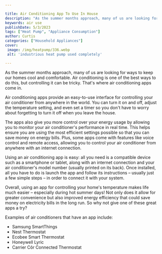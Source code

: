```yaml
---

title: Air Conditioning App To Use In House
description: "As the summer months approach, many of us are looking for ways to keep our homes cool and comfortable. Air conditioning is one of ...scroll on and keep learning"
keywords: air use
publishDate: 5/3/2023
tags: ["Heat Pump", "Appliance Consumption"]
author: Curtis
categories: ["Household Appliances"]
cover: 
 image: /img/heatpump/336.webp
 alt: 'industrious heat pump used completely'

---
```


As the summer months approach, many of us are looking for ways to keep our homes cool and comfortable. Air conditioning is one of the best ways to do this, but controlling it can be tricky. That's where air conditioning apps come in. 

Air conditioning apps provide an easy-to-use interface for controlling your air conditioner from anywhere in the world. You can turn it on and off, adjust the temperature setting, and even set a timer so you don't have to worry about forgetting to turn it off when you leave the house. 

The apps also give you more control over your energy usage by allowing you to monitor your air conditioner's performance in real time. This helps ensure you are using the most efficient settings possible so that you can save money on energy bills. Plus, some apps come with features like voice control and remote access, allowing you to control your air conditioner from anywhere with an internet connection. 

Using an air conditioning app is easy: all you need is a compatible device such as a smartphone or tablet, along with an internet connection and your air conditioner's model number (usually printed on its back). Once installed, all you have to do is launch the app and follow its instructions – usually just a few simple steps – in order to connect it with your system. 

Overall, using an app for controlling your home's temperature makes life much easier – especially during hot summer days! Not only does it allow for greater convenience but also improved energy efficiency that could save money on electricity bills in the long run. So why not give one of these great apps a try?

Examples of air conditioners that have an app include:

- Samsung SmartThings
- Nest Thermostat 
- Ecobee Smart Thermostat 
- Honeywell Lyric 
- Carrier Côr Connected Thermostat
